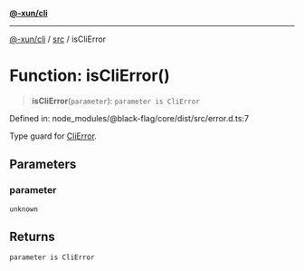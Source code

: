 [**@-xun/cli**](../../README.md)

***

[@-xun/cli](../../README.md) / [src](../README.md) / isCliError

# Function: isCliError()

> **isCliError**(`parameter`): `parameter is CliError`

Defined in: node\_modules/@black-flag/core/dist/src/error.d.ts:7

Type guard for [CliError](../classes/CliError.md).

## Parameters

### parameter

`unknown`

## Returns

`parameter is CliError`
